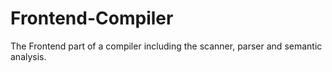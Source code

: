 # Frontend-Compiler
The Frontend part of a compiler including the scanner, parser and semantic analysis.
